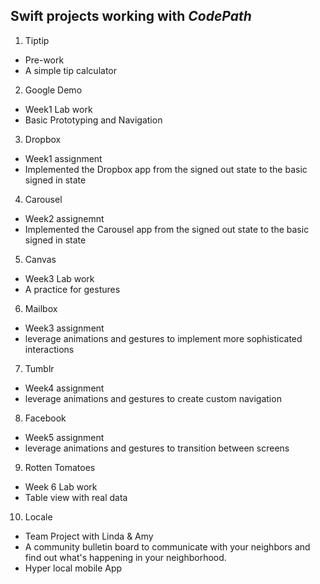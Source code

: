 ## Swift projects working with *CodePath*

1. Tiptip
 - Pre-work
 - A simple tip calculator

2. Google Demo
 - Week1 Lab work
 - Basic Prototyping and Navigation

3. Dropbox
 - Week1 assignment
 - Implemented the Dropbox app from the signed out state to the basic signed in state

4. Carousel
 - Week2 assignemnt
 - Implemented the Carousel app from the signed out state to the basic signed in state

5. Canvas
 - Week3 Lab work
 - A practice for gestures
 
6. Mailbox
 - Week3 assignment
 - leverage animations and gestures to implement more sophisticated interactions

7. Tumblr
 - Week4 assignment
 - leverage animations and gestures to create custom navigation

8. Facebook
 - Week5 assignment
 - leverage animations and gestures to transition between screens

9. Rotten Tomatoes
 - Week 6 Lab work
 - Table view with real data
 
10. Locale
 - Team Project with Linda & Amy
 - A community bulletin board to communicate with your neighbors and find out what's happening in your neighborhood.
 - Hyper local mobile App
